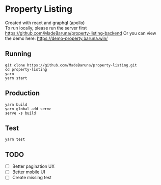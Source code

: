 # Property Listing
Created with react and graphql (apollo)  
To run locally, please run the server first https://github.com/MadeBaruna/property-listing-backend
Or you can view the demo here: https://demo-property.baruna.win/

## Running
```
git clone https://github.com/MadeBaruna/property-listing.git
cd property-listing
yarn
yarn start
```

## Production
```
yarn build
yarn global add serve
serve -s build
```

## Test
```
yarn test
```

## TODO
- [ ] Better pagination UX
- [ ] Better mobile UI
- [ ] Create missing test
